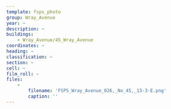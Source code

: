 ```yaml
---
template: fsps_photo
group: Wray_Avenue
year: ~
description: ~
buildings:
    - Wray_Avenue/45_Wray_Avenue
coordinates: ~
heading: ~
classification: ~
section: ~
cell: ~
film_roll: ~
files:
    -
        filename: 'FSPS_Wray_Avenue_026,_No_45,_13-3-E.png'
        caption: ''
---
```

